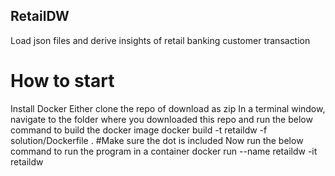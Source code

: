 ## RetailDW
Load json files and derive insights of retail banking customer transaction
# How to start
Install Docker
Either clone the repo of download as zip
In a terminal window, navigate to the folder where you downloaded this repo and run the below command to build the docker image
docker build -t retaildw -f solution/Dockerfile .  #Make sure the dot is included
Now run the below command to run the program in a container
docker run --name retaildw -it retaildw
